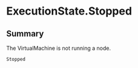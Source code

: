 # ExecutionState.Stopped

## Summary


The VirtualMachine is not running a node.


```csharp
Stopped
```

